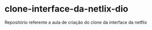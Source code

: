 # clone-interface-da-netlix-dio
Repositório referente a aula de criação do clone da interface da netflix
